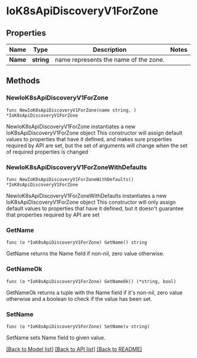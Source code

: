 # IoK8sApiDiscoveryV1ForZone

## Properties

Name | Type | Description | Notes
------------ | ------------- | ------------- | -------------
**Name** | **string** | name represents the name of the zone. | 

## Methods

### NewIoK8sApiDiscoveryV1ForZone

`func NewIoK8sApiDiscoveryV1ForZone(name string, ) *IoK8sApiDiscoveryV1ForZone`

NewIoK8sApiDiscoveryV1ForZone instantiates a new IoK8sApiDiscoveryV1ForZone object
This constructor will assign default values to properties that have it defined,
and makes sure properties required by API are set, but the set of arguments
will change when the set of required properties is changed

### NewIoK8sApiDiscoveryV1ForZoneWithDefaults

`func NewIoK8sApiDiscoveryV1ForZoneWithDefaults() *IoK8sApiDiscoveryV1ForZone`

NewIoK8sApiDiscoveryV1ForZoneWithDefaults instantiates a new IoK8sApiDiscoveryV1ForZone object
This constructor will only assign default values to properties that have it defined,
but it doesn't guarantee that properties required by API are set

### GetName

`func (o *IoK8sApiDiscoveryV1ForZone) GetName() string`

GetName returns the Name field if non-nil, zero value otherwise.

### GetNameOk

`func (o *IoK8sApiDiscoveryV1ForZone) GetNameOk() (*string, bool)`

GetNameOk returns a tuple with the Name field if it's non-nil, zero value otherwise
and a boolean to check if the value has been set.

### SetName

`func (o *IoK8sApiDiscoveryV1ForZone) SetName(v string)`

SetName sets Name field to given value.



[[Back to Model list]](../README.md#documentation-for-models) [[Back to API list]](../README.md#documentation-for-api-endpoints) [[Back to README]](../README.md)


